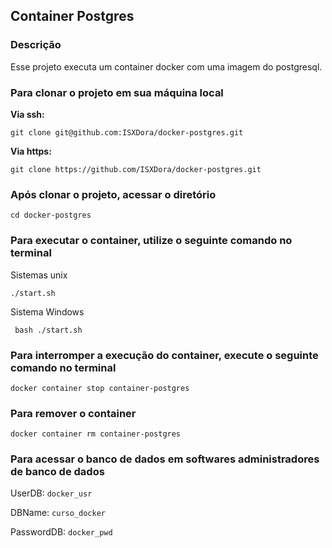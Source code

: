 ## Container Postgres 

### Descrição 

Esse projeto executa um container docker com uma imagem do postgresql.

### Para clonar o projeto em sua máquina local

**Via ssh:**

```git clone git@github.com:ISXDora/docker-postgres.git```

**Via https:**

```git clone https://github.com/ISXDora/docker-postgres.git```

### Após clonar o projeto, acessar o diretório

```cd docker-postgres```

### Para executar o container, utilize o seguinte comando no terminal

Sistemas unix

``` ./start.sh ```

Sistema Windows

``` bash ./start.sh```

### Para interromper a execução do container, execute o seguinte comando no terminal

``` docker container stop container-postgres ```

### Para remover o container

``` docker container rm container-postgres ```

### Para acessar o banco de dados em softwares administradores de banco de dados 


UserDB: `docker_usr`

DBName: `curso_docker`

PasswordDB: `docker_pwd`

